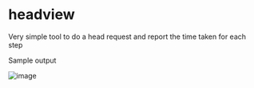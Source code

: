 # headview
Very simple tool to do a head request and report the time taken for each step

Sample output

![image](https://github.com/earentir/headview/assets/97396839/9d544c6a-c681-441f-ab6b-9b0a7868494b)
